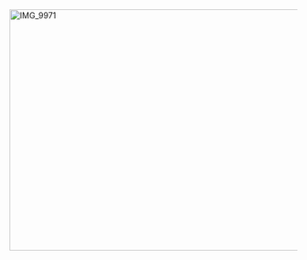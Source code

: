 <img width="1280" height="423" alt="IMG_9971" src="https://github.com/user-attachments/assets/f2ddaeaa-6aaf-42ea-bcd9-0d342d092b87" />

